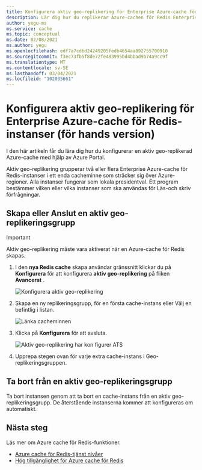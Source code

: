 ```yaml
---
title: Konfigurera aktiv geo-replikering för Enterprise Azure-cache för Redis-instanser
description: Lär dig hur du replikerar Azure-cachen för Redis Enterprise-instanser i Azure-regioner
author: yegu-ms
ms.service: cache
ms.topic: conceptual
ms.date: 02/08/2021
ms.author: yegu
ms.openlocfilehash: edf7a7cdbd24249205fedb4654aa092755700910
ms.sourcegitcommit: f3ec73fb5f8de72fe483995bd4bbad9b74a9cc9f
ms.translationtype: MT
ms.contentlocale: sv-SE
ms.lasthandoff: 03/04/2021
ms.locfileid: "102035661"
---
```

# <a name="configure-active-geo-replication-for-enterprise-azure-cache-for-redis-instances-preview"></a>Konfigurera aktiv geo-replikering för Enterprise Azure-cache för Redis-instanser (för hands version)

I den här artikeln får du lära dig hur du konfigurerar en aktiv geo-replikerad Azure-cache med hjälp av Azure Portal.

Aktiv geo-replikering grupperar två eller flera Enterprise Azure-cache för Redis-instanser i ett enda cacheminne som sträcker sig över Azure-regioner. Alla instanser fungerar som lokala presidentval. Ett program bestämmer vilken eller vilka instanser som ska användas för Läs-och skriv förfrågningar.

## <a name="create-or-join-an-active-geo-replication-group"></a>Skapa eller Anslut en aktiv geo-replikeringsgrupp

> [!IMPORTANT]
> Aktiv geo-replikering måste vara aktiverat när en Azure-cache för Redis skapas.
>
>

1. I den **nya Redis cache** skapa användar gränssnitt klickar du på **Konfigurera** för att konfigurera **aktiv geo-replikering** på fliken **Avancerat** .

    ![Konfigurera aktiv geo-replikering](./media/cache-how-to-active-geo-replication/cache-active-geo-replication-not-configured.png)

1. Skapa en ny replikeringsgrupp, för en första cache-instans eller Välj en befintlig i listan.

    ![Länka cacheminnen](./media/cache-how-to-active-geo-replication/cache-active-geo-replication-new-group.png)

1. Klicka på **Konfigurera** för att avsluta.

    ![Aktiv geo-replikering har kon figurer ATS](./media/cache-how-to-active-geo-replication/cache-active-geo-replication-configured.png)

1. Upprepa stegen ovan för varje extra cache-instans i Geo-replikeringsgruppen.

## <a name="remove-from-an-active-geo-replication-group"></a>Ta bort från en aktiv geo-replikeringsgrupp

Ta bort instansen genom att ta bort en cache-instans från en aktiv geo-replikeringsgrupp. De återstående instanserna kommer att konfigureras om automatiskt.

## <a name="next-steps"></a>Nästa steg

Läs mer om Azure cache för Redis-funktioner.

* [Azure cache för Redis-tjänst nivåer](cache-overview.md#service-tiers)
* [Hög tillgänglighet för Azure cache för Redis](cache-high-availability.md)
